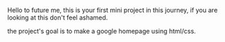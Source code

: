 Hello to future me, this is your first mini project in this journey, if you are looking at this don't feel ashamed.

the project's goal is to make a google homepage using html/css.
